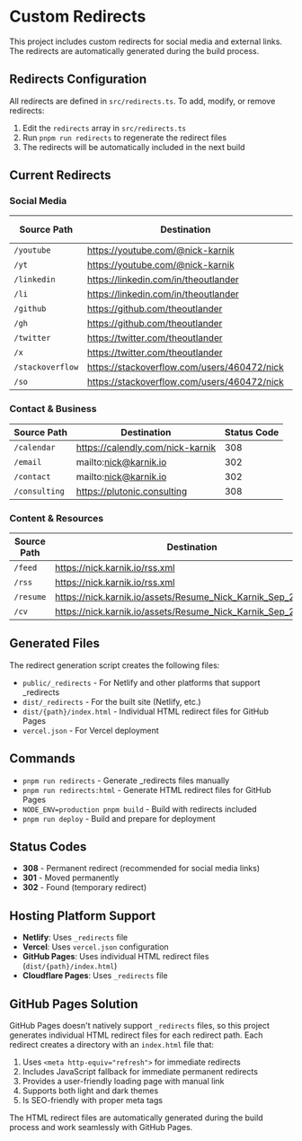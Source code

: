# Custom Redirects

This project includes custom redirects for social media and external links. The redirects are automatically generated during the build process.

## Redirects Configuration

All redirects are defined in `src/redirects.ts`. To add, modify, or remove redirects:

1. Edit the `redirects` array in `src/redirects.ts`
2. Run `pnpm run redirects` to regenerate the redirect files
3. The redirects will be automatically included in the next build

## Current Redirects

### Social Media

| Source Path      | Destination                                 | Status Code |
| ---------------- | ------------------------------------------- | ----------- |
| `/youtube`       | https://youtube.com/@nick-karnik            | 308         |
| `/yt`            | https://youtube.com/@nick-karnik            | 308         |
| `/linkedin`      | https://linkedin.com/in/theoutlander        | 308         |
| `/li`            | https://linkedin.com/in/theoutlander        | 308         |
| `/github`        | https://github.com/theoutlander             | 308         |
| `/gh`            | https://github.com/theoutlander             | 308         |
| `/twitter`       | https://twitter.com/theoutlander            | 308         |
| `/x`             | https://twitter.com/theoutlander            | 308         |
| `/stackoverflow` | https://stackoverflow.com/users/460472/nick | 308         |
| `/so`            | https://stackoverflow.com/users/460472/nick | 308         |

### Contact & Business

| Source Path   | Destination                      | Status Code |
| ------------- | -------------------------------- | ----------- |
| `/calendar`   | https://calendly.com/nick-karnik | 308         |
| `/email`      | mailto:nick@karnik.io            | 302         |
| `/contact`    | mailto:nick@karnik.io            | 302         |
| `/consulting` | https://plutonic.consulting      | 308         |

### Content & Resources

| Source Path | Destination                                                   | Status Code |
| ----------- | ------------------------------------------------------------- | ----------- |
| `/feed`     | https://nick.karnik.io/rss.xml                                | 308         |
| `/rss`      | https://nick.karnik.io/rss.xml                                | 308         |
| `/resume`   | https://nick.karnik.io/assets/Resume_Nick_Karnik_Sep_2025.pdf | 302         |
| `/cv`       | https://nick.karnik.io/assets/Resume_Nick_Karnik_Sep_2025.pdf | 302         |

## Generated Files

The redirect generation script creates the following files:

- `public/_redirects` - For Netlify and other platforms that support \_redirects
- `dist/_redirects` - For the built site (Netlify, etc.)
- `dist/{path}/index.html` - Individual HTML redirect files for GitHub Pages
- `vercel.json` - For Vercel deployment

## Commands

- `pnpm run redirects` - Generate \_redirects files manually
- `pnpm run redirects:html` - Generate HTML redirect files for GitHub Pages
- `NODE_ENV=production pnpm build` - Build with redirects included
- `pnpm run deploy` - Build and prepare for deployment

## Status Codes

- **308** - Permanent redirect (recommended for social media links)
- **301** - Moved permanently
- **302** - Found (temporary redirect)

## Hosting Platform Support

- **Netlify**: Uses `_redirects` file
- **Vercel**: Uses `vercel.json` configuration
- **GitHub Pages**: Uses individual HTML redirect files (`dist/{path}/index.html`)
- **Cloudflare Pages**: Uses `_redirects` file

## GitHub Pages Solution

GitHub Pages doesn't natively support `_redirects` files, so this project generates individual HTML redirect files for each redirect path. Each redirect creates a directory with an `index.html` file that:

1. Uses `<meta http-equiv="refresh">` for immediate redirects
2. Includes JavaScript fallback for immediate permanent redirects
3. Provides a user-friendly loading page with manual link
4. Supports both light and dark themes
5. Is SEO-friendly with proper meta tags

The HTML redirect files are automatically generated during the build process and work seamlessly with GitHub Pages.
